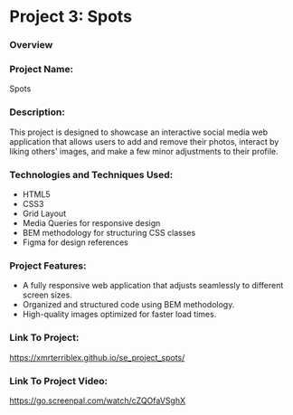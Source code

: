 # Project 3: Spots

### Overview

### Project Name:

Spots

### Description:

This project is designed to showcase an interactive social media web application that allows users to add and remove their photos, interact by liking others' images, and make a few minor adjustments to their profile.

### Technologies and Techniques Used:

- HTML5
- CSS3
- Grid Layout
- Media Queries for responsive design
- BEM methodology for structuring CSS classes
- Figma for design references

### Project Features:

- A fully responsive web application that adjusts seamlessly to different screen sizes.
- Organized and structured code using BEM methodology.
- High-quality images optimized for faster load times.

### Link To Project:

https://xmrterriblex.github.io/se_project_spots/

### Link To Project Video:

https://go.screenpal.com/watch/cZQOfaVSghX
